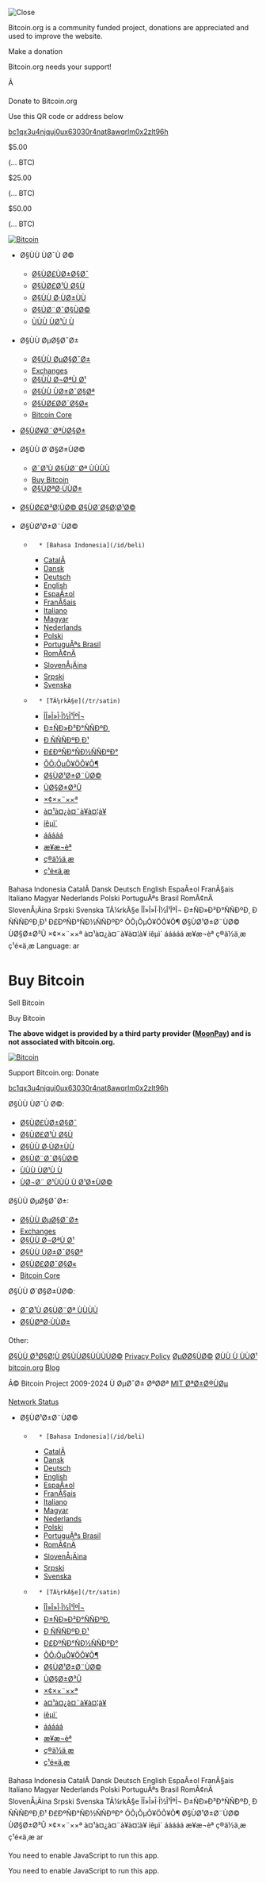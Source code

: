 ![Close](/img/icons/ico_close.svg?1716491272)

Bitcoin.org is a community funded project, donations are appreciated and used
to improve the website.

Make a donation

Bitcoin.org needs your support!

Ã

Donate to Bitcoin.org

Use this QR code or address below

[ bc1qx3u4njquj0ux63030r4nat8awqrlm0x2zlt96h
](bitcoin:bc1qx3u4njquj0ux63030r4nat8awqrlm0x2zlt96h)

$5.00

(... BTC)

$25.00

(... BTC)

$50.00

(... BTC)

[![Bitcoin](/img/icons/logotop.svg?1716491272)](/ar/)

  * Ø§ÙÙ ÙØ¯Ù Ø©
    * [Ø§ÙØ£ÙØ±Ø§Ø¯](/ar/bitcoin-for-individuals)
    * [Ø§ÙØ£Ø¹Ù Ø§Ù](/ar/bitcoin-for-businesses)
    * [Ø§ÙÙ Ø·ÙØ±ÙÙ](https://developer.bitcoin.org/)
    * [Ø§ÙØ¨Ø¯Ø§ÙØ©](/ar/getting-started)
    * [ÙÙÙ ÙØ¹Ù Ù](/ar/how-it-works)
  * Ø§ÙÙ ØµØ§Ø¯Ø±
    * [Ø§ÙÙ ØµØ§Ø¯Ø±](/ar/resources)
    * [Exchanges](/ar/exchanges)
    * [Ø§ÙÙ Ø¬ØªÙ Ø¹](/ar/community)
    * [Ø§ÙÙ ÙØ±Ø¯Ø§Øª](/ar/vocabulary)
    * [Ø§ÙØ£Ø­Ø¯Ø§Ø«](/ar/events)
    * [Bitcoin Core](/ar/download)
  * [Ø§ÙØ¥Ø¨ØªÙØ§Ø±](/ar/innovation)
  * Ø§ÙÙ Ø´Ø§Ø±ÙØ©
    * [Ø¯Ø¹Ù Ø§ÙØ¨Øª ÙÙÙÙ](/ar/support-bitcoin)
    * [Buy Bitcoin](/ar/buy)
    * [Ø§ÙØªØ·ÙÙØ±](/ar/development)
  * [Ø§ÙØ£Ø³Ø¦ÙØ© Ø§ÙØ´Ø§Ø¦Ø¹Ø©](/ar/faq)

  * Ø§ÙØ¹Ø±Ø¨ÙØ©
    *       * [Bahasa Indonesia](/id/beli)
      * [CatalÃ ](/ca/comprar)
      * [Dansk](/da/kobe)
      * [Deutsch](/de/kaufen)
      * [English](/en/buy)
      * [EspaÃ±ol](/es/comprar)
      * [FranÃ§ais](/fr/acheter)
      * [Italiano](/it/compra)
      * [Magyar](/hu/vasarlas)
      * [Nederlands](/nl/kopen)
      * [Polski](/pl/kup)
      * [PortuguÃªs Brasil](/pt_BR/compre)
      * [RomÃ¢nÄ](/ro/cumpara)
      * [SlovenÅ¡Äina](/sl/kupit)
      * [Srpski](/sr/kupi)
      * [Svenska](/sv/kop)
    *       * [TÃ¼rkÃ§e](/tr/satin)
      * [ÎÎ»Î»Î·Î½Î¹ÎºÎ¬](/el/buy)
      * [Ð±ÑÐ»Ð³Ð°ÑÑÐºÐ¸](/bg/buy)
      * [Ð ÑÑÑÐºÐ¸Ð¹](/ru/buy)
      * [Ð£ÐºÑÐ°ÑÐ½ÑÑÐºÐ°](/uk/buy)
      * [ÕÕ¡ÕµÕ¥ÖÕ¥Õ¶](/hy/buy)
      * [Ø§ÙØ¹Ø±Ø¨ÙØ©](/ar/buy)
      * [ÙØ§Ø±Ø³Û](/fa/buy)
      * [×¢××¨××ª](/he/buy)
      * [à¤¹à¤¿à¤¨à¥à¤¦à¥](/hi/buy)
      * [íêµ­ì´](/ko/buy)
      * [ááááá](/km/buy)
      * [æ¥æ¬èª](/ja/buy)
      * [ç®ä½ä¸­æ](/zh_CN/buy)
      * [ç¹é«ä¸­æ](/zh_TW/buy)

Bahasa Indonesia CatalÃ  Dansk Deutsch English EspaÃ±ol FranÃ§ais Italiano
Magyar Nederlands Polski PortuguÃªs Brasil RomÃ¢nÄ SlovenÅ¡Äina Srpski
Svenska TÃ¼rkÃ§e ÎÎ»Î»Î·Î½Î¹ÎºÎ¬ Ð±ÑÐ»Ð³Ð°ÑÑÐºÐ¸ Ð ÑÑÑÐºÐ¸Ð¹
Ð£ÐºÑÐ°ÑÐ½ÑÑÐºÐ° ÕÕ¡ÕµÕ¥ÖÕ¥Õ¶ Ø§ÙØ¹Ø±Ø¨ÙØ© ÙØ§Ø±Ø³Û ×¢××¨××ª
à¤¹à¤¿à¤¨à¥à¤¦à¥ íêµ­ì´ ááááá æ¥æ¬èª ç®ä½ä¸­æ
ç¹é«ä¸­æ Language: ar

# Buy Bitcoin

Sell Bitcoin

Buy Bitcoin

**The above widget is provided by a third party provider
([MoonPay](https://www.moonpay.com/)) and is not associated with
bitcoin.org.**

[ ![Bitcoin](/img/icons/logo-footer.svg?1716491272) ](/ar/)

Support Bitcoin.org: Donate

[bc1qx3u4njquj0ux63030r4nat8awqrlm0x2zlt96h](bitcoin:bc1qx3u4njquj0ux63030r4nat8awqrlm0x2zlt96h)

Ø§ÙÙ ÙØ¯Ù Ø©:

  * [Ø§ÙØ£ÙØ±Ø§Ø¯](/ar/bitcoin-for-individuals)
  * [Ø§ÙØ£Ø¹Ù Ø§Ù](/ar/bitcoin-for-businesses)
  * [Ø§ÙÙ Ø·ÙØ±ÙÙ](https://developer.bitcoin.org/)
  * [Ø§ÙØ¨Ø¯Ø§ÙØ©](/ar/getting-started)
  * [ÙÙÙ ÙØ¹Ù Ù](/ar/how-it-works)
  * [ÙØ¬Ø¨ Ø¹ÙÙÙ Ù Ø¹Ø±ÙØ©](/ar/you-need-to-know)

Ø§ÙÙ ØµØ§Ø¯Ø±:

  * [Ø§ÙÙ ØµØ§Ø¯Ø±](/ar/resources)
  * [Exchanges](/ar/exchanges)
  * [Ø§ÙÙ Ø¬ØªÙ Ø¹](/ar/community)
  * [Ø§ÙÙ ÙØ±Ø¯Ø§Øª ](/ar/vocabulary)
  * [Ø§ÙØ£Ø­Ø¯Ø§Ø«](/ar/events)
  * [Bitcoin Core](/ar/download)

Ø§ÙÙ Ø´Ø§Ø±ÙØ©:

  * [Ø¯Ø¹Ù Ø§ÙØ¨Øª ÙÙÙÙ](/ar/support-bitcoin)
  * [Ø§ÙØªØ·ÙÙØ±](/ar/development)

Other:

[Ø§ÙÙ Ø³Ø§Ø¦Ù Ø§ÙÙØ§ÙÙÙÙØ©](/ar/legal) [Privacy Policy](/en/privacy)
[ØµØ­Ø§ÙØ©](/ar/press) [Ø­ÙÙ Ù ÙÙØ¹ bitcoin.org](/ar/about-us)
[Blog](/en/blog)

Â© Bitcoin Project 2009-2024 Ù ØµØ¯Ø± ØªØ­Øª [MIT
ØªØ±Ø®ÙØµ](http://opensource.org/licenses/mit-license.php)

[Network Status](/en/alerts)

  * Ø§ÙØ¹Ø±Ø¨ÙØ©
    *       * [Bahasa Indonesia](/id/beli)
      * [CatalÃ ](/ca/comprar)
      * [Dansk](/da/kobe)
      * [Deutsch](/de/kaufen)
      * [English](/en/buy)
      * [EspaÃ±ol](/es/comprar)
      * [FranÃ§ais](/fr/acheter)
      * [Italiano](/it/compra)
      * [Magyar](/hu/vasarlas)
      * [Nederlands](/nl/kopen)
      * [Polski](/pl/kup)
      * [PortuguÃªs Brasil](/pt_BR/compre)
      * [RomÃ¢nÄ](/ro/cumpara)
      * [SlovenÅ¡Äina](/sl/kupit)
      * [Srpski](/sr/kupi)
      * [Svenska](/sv/kop)
    *       * [TÃ¼rkÃ§e](/tr/satin)
      * [ÎÎ»Î»Î·Î½Î¹ÎºÎ¬](/el/buy)
      * [Ð±ÑÐ»Ð³Ð°ÑÑÐºÐ¸](/bg/buy)
      * [Ð ÑÑÑÐºÐ¸Ð¹](/ru/buy)
      * [Ð£ÐºÑÐ°ÑÐ½ÑÑÐºÐ°](/uk/buy)
      * [ÕÕ¡ÕµÕ¥ÖÕ¥Õ¶](/hy/buy)
      * [Ø§ÙØ¹Ø±Ø¨ÙØ©](/ar/buy)
      * [ÙØ§Ø±Ø³Û](/fa/buy)
      * [×¢××¨××ª](/he/buy)
      * [à¤¹à¤¿à¤¨à¥à¤¦à¥](/hi/buy)
      * [íêµ­ì´](/ko/buy)
      * [ááááá](/km/buy)
      * [æ¥æ¬èª](/ja/buy)
      * [ç®ä½ä¸­æ](/zh_CN/buy)
      * [ç¹é«ä¸­æ](/zh_TW/buy)

Bahasa Indonesia CatalÃ  Dansk Deutsch English EspaÃ±ol FranÃ§ais Italiano
Magyar Nederlands Polski PortuguÃªs Brasil RomÃ¢nÄ SlovenÅ¡Äina Srpski
Svenska TÃ¼rkÃ§e ÎÎ»Î»Î·Î½Î¹ÎºÎ¬ Ð±ÑÐ»Ð³Ð°ÑÑÐºÐ¸ Ð ÑÑÑÐºÐ¸Ð¹
Ð£ÐºÑÐ°ÑÐ½ÑÑÐºÐ° ÕÕ¡ÕµÕ¥ÖÕ¥Õ¶ Ø§ÙØ¹Ø±Ø¨ÙØ© ÙØ§Ø±Ø³Û ×¢××¨××ª
à¤¹à¤¿à¤¨à¥à¤¦à¥ íêµ­ì´ ááááá æ¥æ¬èª ç®ä½ä¸­æ
ç¹é«ä¸­æ ar

You need to enable JavaScript to run this app.

You need to enable JavaScript to run this app.

